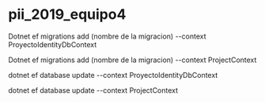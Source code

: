 # pii_2019_equipo4

Dotnet ef migrations add (nombre de la migracion) --context ProyectoIdentityDbContext

Dotnet ef migrations add (nombre de la migracion) --context ProjectContext

dotnet ef database update --context ProyectoIdentityDbContext

dotnet ef database update --context ProjectContext
